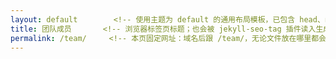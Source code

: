 ```yaml
---
layout: default        <!-- 使用主题为 default 的通用布局模板，已包含 head、navbar、footer 等公共结构 -->
title: 团队成员       <!-- 浏览器标签页标题；也会被 jekyll-seo-tag 插件读入生成 <title> 与 OpenGraph 标题 -->
permalink: /team/     <!-- 本页固定网址：域名后跟 /team/，无论文件放在哪里都会映射到这个路径 -->
---
```


